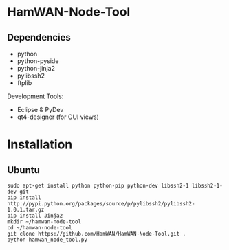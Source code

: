 HamWAN-Node-Tool
================
Dependencies
-------------
* python
* python-pyside
* python-jinja2
* pylibssh2
* ftplib

Development Tools:
* Eclipse & PyDev
* qt4-designer (for GUI views)

Installation
=============
Ubuntu
-------------
	sudo apt-get install python python-pip python-dev libssh2-1 libssh2-1-dev git
	pip install http://pypi.python.org/packages/source/p/pylibssh2/pylibssh2-1.0.1.tar.gz
	pip install Jinja2
	mkdir ~/hamwan-node-tool
	cd ~/hamwan-node-tool
	git clone https://github.com/HamWAN/HamWAN-Node-Tool.git .
	python hamwan_node_tool.py
